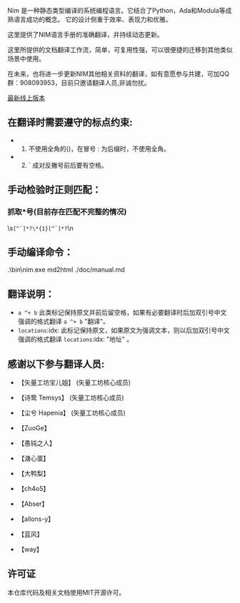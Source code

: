 
Nim 是一种静态类型编译的系统编程语言。它结合了Python，Ada和Modula等成熟语言成功的概念。
它的设计侧重于效率、表现力和优雅。

这里提供了NIM语言手册的准确翻译，并持续动态更新。

这里所提供的文档翻译工作流，简单，可复用性强，可以很便捷的迁移到其他类似场景中使用。

在未来，也将进一步更新NIM其他相关资料的翻译，如有意愿参与共建，可加QQ群：908093953，目前只邀请翻译人员,非诚勿扰。

[最新线上版本](http://file.godot.pro/nimdoc/nimdoc.html)

## 在翻译时需要遵守的标点约束:

- 1. 不使用全角的()，在冒号 : 为后缀时，不使用全角。
- 2. ` 成对反撇号前后要有空格。


## 手动检验时正则匹配：

### 抓取*号(目前存在匹配不完整的情况)

\s```[^`]*?\*{1}[^`]*?```\n  

## 手动编译命令：

.\bin\nim.exe md2html ./doc/manual.md

## 翻译说明：

-  `a ^+ b` 此类标记保持原文并前后留空格，如果有必要翻译时后加双引号中文强调的格式翻译 `a ^+ b` "翻译"。
-  `locations`:idx: 此标记保持原文，如果原文为强调文本，则以后加双引号中文强调的格式翻译 `locations`:idx: "地址" 。

## 感谢以下参与翻译人员:

- 【矢量工坊宝儿姐】  (矢量工坊核心成员)

- 【诗鸷 Temsys】  (矢量工坊核心成员)

- 【尘兮 Hapenia】  (矢量工坊核心成员)

- 【ZuoGe】

- 【愚钝之人】

- 【溏心蛋】

- 【大鸭梨】

- 【ch4o5】

- 【Abser】

- 【allons-y】

- 【蓝风】

- 【way】

## 许可证

本仓库代码及相关文档使用MIT开源许可。